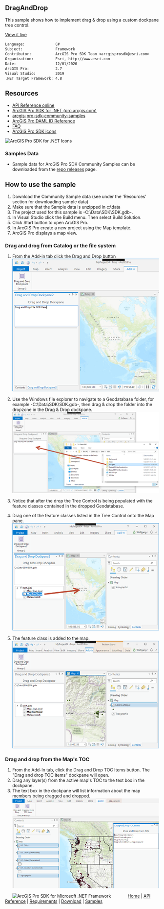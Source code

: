 ## DragAndDrop

<!-- TODO: Write a brief abstract explaining this sample -->
This sample shows how to implement drag & drop using a custom dockpane tree control.  
  


<a href="http://pro.arcgis.com/en/pro-app/sdk/" target="_blank">View it live</a>

<!-- TODO: Fill this section below with metadata about this sample-->
```
Language:              C#
Subject:               Framework
Contributor:           ArcGIS Pro SDK Team <arcgisprosdk@esri.com>
Organization:          Esri, http://www.esri.com
Date:                  12/01/2020
ArcGIS Pro:            2.7
Visual Studio:         2019
.NET Target Framework: 4.8
```

## Resources

* [API Reference online](https://pro.arcgis.com/en/pro-app/sdk/api-reference)
* <a href="https://pro.arcgis.com/en/pro-app/sdk/" target="_blank">ArcGIS Pro SDK for .NET (pro.arcgis.com)</a>
* [arcgis-pro-sdk-community-samples](https://github.com/Esri/arcgis-pro-sdk-community-samples)
* [ArcGIS Pro DAML ID Reference](https://github.com/Esri/arcgis-pro-sdk/wiki/ArcGIS-Pro-DAML-ID-Reference)
* [FAQ](https://github.com/Esri/arcgis-pro-sdk/wiki/FAQ)
* [ArcGIS Pro SDK icons](https://github.com/Esri/arcgis-pro-sdk/releases/tag/2.4.0.19948)

![ArcGIS Pro SDK for .NET Icons](https://Esri.github.io/arcgis-pro-sdk/images/Home/Image-of-icons.png  "ArcGIS Pro SDK Icons")

### Samples Data

* Sample data for ArcGIS Pro SDK Community Samples can be downloaded from the [repo releases](https://github.com/Esri/arcgis-pro-sdk-community-samples/releases) page.  

## How to use the sample
<!-- TODO: Explain how this sample can be used. To use images in this section, create the image file in your sample project's screenshots folder. Use relative url to link to this image using this syntax: ![My sample Image](FacePage/SampleImage.png) -->
   
  
1. Download the Community Sample data (see under the 'Resources' section for downloading sample data)  
1. Make sure that the Sample data is unzipped in c:\data   
1. The project used for this sample is -C:\Data\SDK\SDK.gdb-.   
1. In Visual Studio click the Build menu. Then select Build Solution.  
1. Click Start button to open ArcGIS Pro.  
1. In ArcGIS Pro create a new project using the Map template.  
1. ArcGIS Pro displays a map view.    
### Drag and drog from Catalog or the file system  
  
1. From the Add-in tab click the Drag and Drop button  
![UI](Screenshots/Screen1.png)  
  
1. Use the Windows file explorer to navigate to a Geodatabase folder, for example -C:\Data\SDK\SDK.gdb-, then drag & drop the folder into the dropzone in the Drag & Drop dockpane.  
![UI](Screenshots/Screen2.png)  
  
1. Notice that after the drop the Tree Control is being populated with the feature classes contained in the dropped Geodatabase.  
1. Drag one of the feature classes listed in the Tree Control onto the Map pane.   
![UI](Screenshots/Screen3.png)  
  
1. The feature class is added to the map.    
![UI](Screenshots/Screen4.png)  
### Drag and drop from the Map's TOC  
  
1. From the Add-In tab, click the Drag and Drop TOC Items button. The "Drag and drop TOC items" dockpane will open.  
1. Drag any layer(s) from the active map's TOC to the text box in the dockpane.  
1. The text box in the dockpane will list information about the map members being dragged and dropped.  
![UI](Screenshots/Screen5.png)  
  


<!-- End -->

&nbsp;&nbsp;&nbsp;&nbsp;&nbsp;&nbsp;<img src="https://esri.github.io/arcgis-pro-sdk/images/ArcGISPro.png"  alt="ArcGIS Pro SDK for Microsoft .NET Framework" height = "20" width = "20" align="top"  >
&nbsp;&nbsp;&nbsp;&nbsp;&nbsp;&nbsp;&nbsp;&nbsp;&nbsp;&nbsp;&nbsp;&nbsp;
[Home](https://github.com/Esri/arcgis-pro-sdk/wiki) | <a href="https://pro.arcgis.com/en/pro-app/sdk/api-reference" target="_blank">API Reference</a> | [Requirements](https://github.com/Esri/arcgis-pro-sdk/wiki#requirements) | [Download](https://github.com/Esri/arcgis-pro-sdk/wiki#installing-arcgis-pro-sdk-for-net) | <a href="https://github.com/esri/arcgis-pro-sdk-community-samples" target="_blank">Samples</a>
